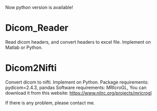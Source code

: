 Now python version is available!

# Dicom_Reader
Read dicom headers, and convert headers to excel file.
Implement on Matlab or Python.

# Dicom2Nifti
Convert dicom to nifti.
Implement on Python.
Package requirements: pydicom=2.4.3, pandas
Software requirements: MRIcroGL, You can download it from this website:
https://www.nitrc.org/projects/mricrogl


If there is any problem, please contact me.
